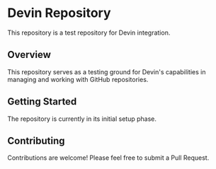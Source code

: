 # Devin Repository

This repository is a test repository for Devin integration.

## Overview
This repository serves as a testing ground for Devin's capabilities in managing and working with GitHub repositories.

## Getting Started
The repository is currently in its initial setup phase.

## Contributing
Contributions are welcome! Please feel free to submit a Pull Request.
